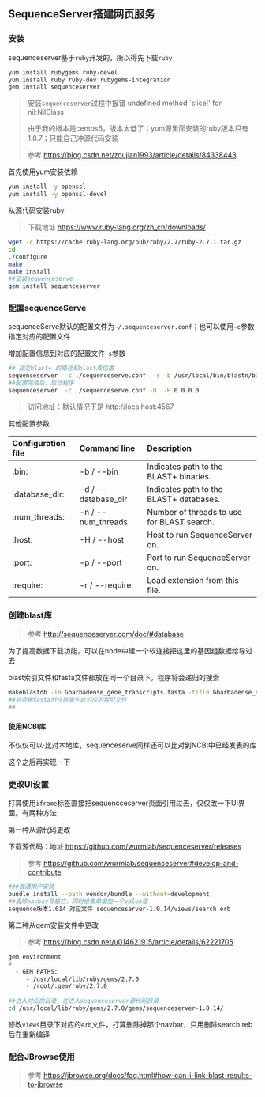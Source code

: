 ## SequenceServer搭建网页服务



### 安装

sequenceserver基于`ruby`开发的，所以得先下载`ruby`

```bash
yum install rubygems ruby-devel
yum install ruby ruby-dev rubygems-integration
gem install sequenceserver 
```

> 安装`sequenceserver`过程中报错 undefined method `slice!' for nil:NilClass
>
> 由于我的版本是centos6，版本太低了；yum源里面安装的ruby版本只有1.8.7；只能自己冲源代码安装
>
> 参考 https://blog.csdn.net/zoujian1993/article/details/84338443



首先使用yum安装依赖

```bash
yum install -y openssl
yum install -y openssl-devel
```

从源代码安装ruby 

> 下载地址 https://www.ruby-lang.org/zh_cn/downloads/

```bash
wget -c https://cache.ruby-lang.org/pub/ruby/2.7/ruby-2.7.1.tar.gz
cd 
./configure
make
make install
##安装sequenceserve
gem install sequenceserver 
```

### 配置sequenceServe

sequenceServe默认的配置文件为`~/.sequenceserver.conf`；也可以使用`-c`参数指定对应的配置文件

增加配置信息到对应的配置文件`-s`参数

```bash
## 指定blast+ 的路径和blast库位置
sequenceserver  -c ./sequenceserve.conf  -s -b /usr/local/bin/blastn/bin -d dataBase
##配置完成后，启动程序
sequenceserver  -c ./sequenceserve.conf -D  -H 0.0.0.0
```

> 访问地址：默认情况下是 http://localhost:4567

其他配置参数

| Configuration file | Command line        | Description                                |
| :----------------- | :------------------ | :----------------------------------------- |
| :bin:              | -b / --bin          | Indicates path to the BLAST+ binaries.     |
| :database_dir:     | -d / --database_dir | Indicates path to the BLAST+ databases.    |
| :num_threads:      | -n / --num_threads  | Number of threads to use for BLAST search. |
| :host:             | -H / --host         | Host to run SequenceServer on.             |
| :port:             | -p / --port         | Port to run SequenceServer on.             |
| :require:          | -r / --require      | Load extension from this file.             |

### 创建blast库

> 参考 http://sequenceserver.com/doc/#database

为了提高数据下载功能，可以在node中建一个软连接把这里的基因组数据给导过去

blast索引文件和fasta文件都放在同一个目录下，程序将会递归的搜索

```bash
makeblastdb -in Gbarbadense_gene_transcripts.fasta -title Gbarbadense_HAU_transcripts_v2.0 -parse_seqids  -dbtype nucl
##将会再fasta所在目录生成对应的索引文件
##
```

#### 使用NCBI库

不仅仅可以·比对本地库，sequenceserve同样还可以比对到NCBI中已经发表的库

这个之后再实现一下

### 更改UI设置

打算使用`iframe`标签直接把sequencceserver页面引用过去，仅仅改一下UI界面。有两种方法

第一种从源代码更改

下载源代码：地址 https://github.com/wurmlab/sequenceserver/releases

> 参考 https://github.com/wurmlab/sequenceserver#develop-and-contribute

```bash
###普通用户安装
bundle install --path vendor/bundle --without=development
##去除navbar导航栏，同时给表单增加一个value值
sequence版本1.014 对应文件 sequenceserver-1.0.14/views/search.erb
```

第二种从gem安装文件中更改

> 参考 https://blog.csdn.net/u014621915/article/details/62221705

```bash
gem environment
#
  - GEM PATHS:
     - /usr/local/lib/ruby/gems/2.7.0
     - /root/.gem/ruby/2.7.0
     
##进入对应的目录，在进入sequenceserver源代码目录
cd /usr/local/lib/ruby/gems/2.7.0/gems/sequenceserver-1.0.14/
```

修改`views`目录下对应的`erb`文件，打算删除掉那个navbar，只用删除search.reb后在重新编译

### 配合JBrowse使用

> 参考 https://jbrowse.org/docs/faq.html#how-can-i-link-blast-results-to-jbrowse

```bash

```



